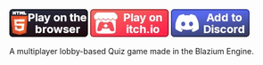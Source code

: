 <div style="display:none"><!-- Meta Data -->
<meta name="cover-image" content="/static/assets/games/quiz/cover.png">
<meta name="short-description" content="A multiplayer lobby-based Quiz game made in the Blazium Engine.">
<meta name="game-name" content="Project Quiz">
</div>

<div>
<a href="https://quiz.blazium.app" target="_blank">
<img src="/static/assets/buttons/web_button.webp" class="indiedb"></a>
<a href="https://blaziumengine.itch.io/project-quiz" target="_blank">
<img src="/static/assets/buttons/itchio_button.webp" class="indiedb"></a>
<a href="https://discord.com/oauth2/authorize?client_id=1356627698448859238" target="_blank">
<img src="/static/assets/buttons/discord_button.webp" class="indiedb"></a>
<!-- <iframe style="min-height:190px" src="https://store.steampowered.com/widget/3418850"></iframe> -->
</div>

A multiplayer lobby-based Quiz game made in the Blazium Engine.